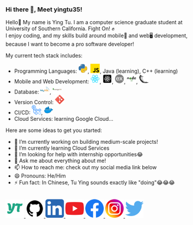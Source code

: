 <div>
  <h3>Hi there 👋, Meet yingtu35!</h3>
</div>

Hello👋 My name is Ying Tu. I am a computer science graduate student at University of Southern California. Fight On! ✊ <br/>
I enjoy coding, and my skills build around mobile📱 and web🖥 development, because I want to become a pro software developer!

<div>

  My current tech stack includes:
  - Programming Languages: <img src="icons/python.png" alt="Python" width="25" height="25">, <img src="icons/javascript.png" alt="JavaScript" width="25" height="25">, Java (learning), C++ (learning)
  - Mobile and Web Development: <img src="icons/reactjs.png" alt="React" width="25" height="25">, <img src="icons/react-native.png" alt="React Native" width="25" height="25">, <img src="icons/expressjs.png" alt="Express.js" width="25" height="25">, <img src="icons/nodejs.png" alt="Node.js" width="25" height="25">, <img src="icons/flask.png" alt="Flask" width="25" height="25">
  - Database: <img src="icons/mysql.png" alt="MySQL" width="25" height="25">, <img src="icons/mongodb.png" alt="MongoDB" width="25" height="25">
  - Version Control: <img src="icons/git.png" alt="Git" width="25" height="25">
  - CI/CD: <img src="icons/github-actions.png" alt="GitHub Actions" width="25" height="25">, <img src="icons/docker.png" alt="Docker" width="25" height="25">
  - Cloud Services: learning Google Cloud...
</div>

Here are some ideas to get you started:

- 🔭 I’m currently working on building medium-scale projects!
- 🌱 I’m currently learning Cloud Services
- 🤔 I’m looking for help with internship opportunities😂
- 💬 Ask me about everything about me!
- 📫 How to reach me: check out my social media link below
- 😄 Pronouns: He/Him
- ⚡ Fun fact: In Chinese, Tu Ying sounds exactly like "doing"😂😂😂

<div>
  <br/>
  <a href="https://yingtu35.github.io/">
    <img src="icons/yingtu.png" alt="Instagram" width="50" height="50">
  </a>
  <a href="https://github.com/yingtu35">
    <img src="social-icons/github.png" alt="GitHub" width="50" height="50">
  </a>
  <a href="https://www.linkedin.com/in/yingtu/">
    <img src="social-icons/linkedin.png" alt="Linkedin" width="50" height="50">
  </a>
  <a href="https://www.youtube.com/channel/UCDyDJbeVwpN6xmT4FFOSzuw">
    <img src="social-icons/youtube.png" alt="Youtube" width="50" height="50">
  </a>
  <a href="https://www.facebook.com/profile.php?id=100000582214483">
    <img src="social-icons/facebook.png" alt="Facebook" width="50" height="50">
  </a>
  <a href="https://www.instagram.com/yingtu35">
    <img src="social-icons/instagram.png" alt="Instagram" width="50" height="50">
  </a>
  <a href="https://twitter.com/YingTu1685990">
    <img src="social-icons/twitter.png" alt="X" width="50" height="50">
  </a>
</div>
<!-- - 👯 I’m looking to collaborate on  --!>

